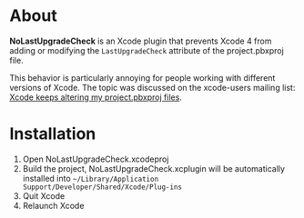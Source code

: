 About
=====

**NoLastUpgradeCheck** is an Xcode plugin that prevents Xcode 4 from adding or modifying the `LastUpgradeCheck` attribute of the project.pbxproj file.

This behavior is particularly annoying for people working with different versions of Xcode. The topic was discussed on the xcode-users mailing list: [Xcode keeps altering my project.pbxproj files](https://web.archive.org/web/20180118234553/http://www.cocoabuilder.com/archive/xcode/306543-xcode-keeps-altering-my-project-pbxproj-files.html).

Installation
============

1. Open NoLastUpgradeCheck.xcodeproj
2. Build the project, NoLastUpgradeCheck.xcplugin will be automatically installed into `~/Library/Application Support/Developer/Shared/Xcode/Plug-ins`
3. Quit Xcode
4. Relaunch Xcode
